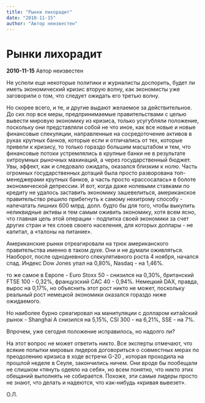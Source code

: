 ```yaml
---
title: "Рынки лихорадит"
date: "2010-11-15"
author: "Автор неизвестен"
---
```


# Рынки лихорадит

**2010-11-15** Автор неизвестен

Не успели еще некоторые политики и журналисты доспорить, будет ли иметь экономический кризис вторую волну, как экономисты уже заговорили о том, что следует ожидать его третью волну.

Но скорее всего, и те, и другие выдают желаемое за действительное. До сих пор все меры, предпринимаемые правительствами с целью вывести мировую экономику из кризиса, только усугубляли положение, поскольку они представляли собой не что иное, как все новые и новые финансовые спекуляции, направленные на сосредоточение активов в руках крупных банков, которые если и отличались от тех, которые привели к кризису, то только гораздо большим масштабом и тем, что финансовые потоки устремлялись в крупные банки не в результате хитроумных рыночных махинаций, а через государственный бюджет. Увы, эффект, как и следовало ожидать, оказался близким к нолю. Часть огромных государственных дотаций была просто разворована топ-менеджерами крупных банков, а часть просто «рассосалась» в болоте экономической депрессии. И вот, когда даже нолевыми ставками по кредиту не удалось заставить экономику зашевелиться, американское правительство решило прибегнуть к самому нехитрому способу - напечатать лишних 600 млрд. долл. будто бы для того, чтобы выкупить неликвидные активы и тем самым оживить экономику, хотя всем ясно, что главная цель этой операции - подпитка своей экономики за счет других стран и тех слоев своего населения, для которых доллары - не капитал, а «талоны на питание».

Американские рынки отреагировали на трюк американского правительства именно в таком духе. Они и не думали оживляться. Наоборот, после однодневного спекулятивного роста 4 ноября, начался спад. Индекс Dow Jones упал на 0,80%, Nasdaq - на 1,46%.

то же самое в Европе - Euro Stoxx 50 - снизился на 0,30%, британский FTSE 100 - 0,32%, французский САС 40 - 0,94%. Немецкий DAX, правда, вырос на 0,17%, но объяснить этот рост никто не может, поскольку реальный рост немецкой экономики оказался гораздо ниже ожидаемого.

Но наиболее бурно среагировал на манипуляции с долларом китайский рынок - Shanghai A снизился на 5,15%, CSI 300 - на 6,21%, SSE - на 7%.

Впрочем, уже сегодня положение исправилось, но надолго ли?

На этот вопрос не может ответить никто. Все эксперты отмечают, что всякие попытки мировых лидеров договориться о совместных мерах по преодолению кризиса в ходе встречи G-20 , которая проходила на прошлой неделе в Сеуле, закончились ничем. Они вроде бы пообещали не слишком «тянуть одеяло на себя», но всем понятно, что никто этих обещаний выполнять не собирается. Похоже, эти самые лидеры просто не знают, что делать и надеются, что как-нибудь «кривая вывезет».

О.Л.